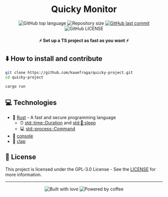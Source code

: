 <h1 align="center">Quicky Monitor</h1>

<p align="center">
  <img
    alt="GitHub top language"
    src="https://img.shields.io/github/languages/top/kauefraga/quicky-project.svg"
  />
  <img
    alt="Repository size"
    src="https://img.shields.io/github/repo-size/kauefraga/quicky-project.svg"
  />
  <a href="https://github.com/kauefraga/quicky-project/commits/main">
    <img
      alt="GitHub last commit"
      src="https://img.shields.io/github/last-commit/kauefraga/quicky-project.svg"
    />
  </a>
  <img
    alt="GitHub LICENSE"
    src="https://img.shields.io/github/license/kauefraga/quicky-project.svg"
  />
</p>

<h4 align="center">⚡ Set up a TS project as fast as you want ⚡</h4>

## ⬇️ How to install and contribute

```bash
git clone https://github.com/kauefraga/quicky-project.git
cd quicky-project

cargo run
```

## 💻 Technologies

- 🦀 [Rust](https://rust-lang.org) - A fast and secure programming language
  - ⏰ [std::time::Duration](https://doc.rust-lang.org/std/time/struct.Duration.html) and [std::thread::sleep](https://doc.rust-lang.org/std/thread/fn.sleep.html)
  - 💻 [std::process::Command](https://doc.rust-lang.org/std/process/struct.Command.html)
- 🎨 [console](https://crates.io/crates/console)
- 🤖 [clap](https://crates.io/crates/clap)

## 📝 License

This project is licensed under the GPL-3.0 License - See the [LICENSE](https://github.com/kauefraga/quicky-project/blob/main/LICENSE) for more information.

---

<div align="center">
  <img alt="Built with love" src="https://forthebadge.com/images/badges/built-with-love.svg">
  <img alt="Powered by coffee" src="https://forthebadge.com/images/badges/powered-by-coffee.svg">
</div>
